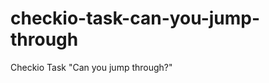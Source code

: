 checkio-task-can-you-jump-through
=================================

Checkio Task "Can you jump through?"
